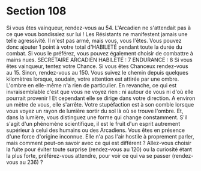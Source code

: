 # Section 108

Si vous êtes vainqueur, rendez-vous au 54.
L'Arcadien ne s'attendait pas à ce que vous bondissiez sur lui !
Les Résistants ne manifestent jamais une telle agressivité. Il n'est
pas armé, mais vous, vous l'êtes. Vous pouvez donc ajouter 1
point à votre total d'HABlLETÉ pendant toute la durée du
combat. Si vous le préférez, vous pouvez également choisir de
combattre à mains nues.
SECRETAIRE ARCADIEN HABILETÉ : 7 ENDURANCE : 8
Si vous êtes vainqueur, tentez votre Chance. Si vous êtes
Chanceux rendez-vous au 15. Sinon, rendez-vous au 150.
Vous suivez le chemin depuis quelques kilomètres lorsque,
soudain, votre attention est attirée par une ombre. L'ombre en
elle-même n'a rien de particulier. En revanche, ce qui est
invraisemblable c'est que vous ne voyez rien : ni autour de vous
ni d'où elle pourrait provenir ! Et cependant elle se dirige dans
votre direction. A environ un mètre de vous, elle s'arrête. Votre
stupéfaction est à son comble lorsque vous voyez un rayon de
lumière sortir du sol là où se trouve l'ombre. Et, dans la lumière,
vous distinguez une forme qui change constamment. S'il s'agit
d'un phénomène scientifique, il est le fruit d'un esprit autrement
supérieur à celui des humains ou des Arcadiens. Vous êtes en
présence d'une force d'origine inconnue. Elle n'a pas l'air hostile
à proprement parler, mais comment peut-on savoir avec ce qui
est différent ? Allez-vous choisir la fuite pour éviter toute
surprise (rendez-vous au 120) ou la curiosité étant la plus forte,
préférez-vous attendre, pour voir ce qui va se passer (rendez-
vous au 236) ?